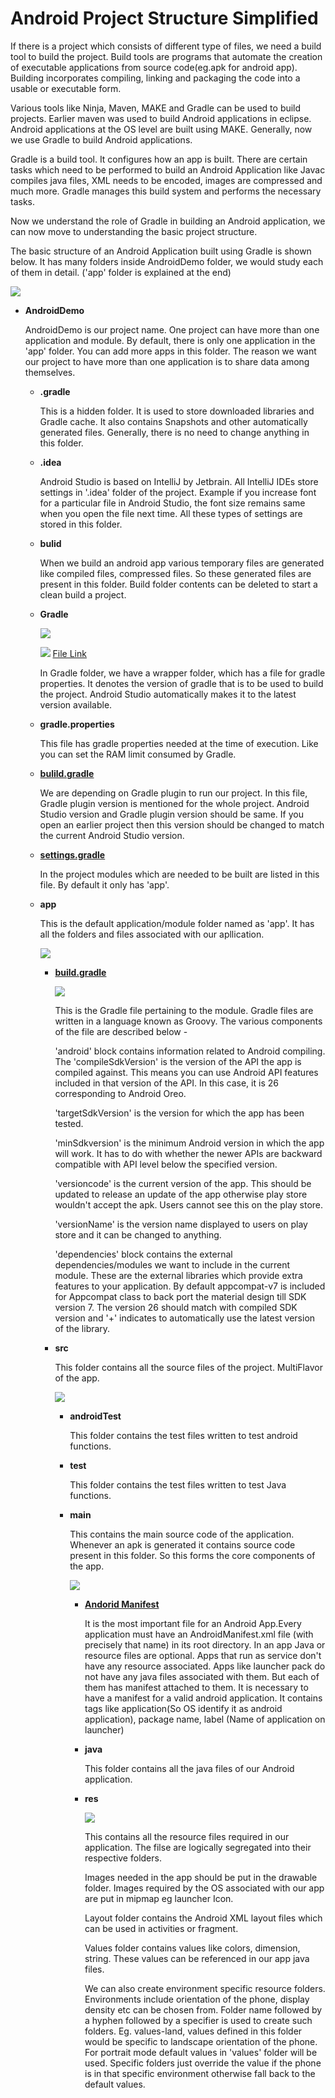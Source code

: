 
# Android Project Structure Simplified

If there is a project which consists of different type of files, we need a build tool to build the project. Build tools are programs that automate the creation of executable applications from source code(eg.apk for android app). Building incorporates compiling, linking and packaging the code into a usable or executable form.

Various tools like Ninja, Maven, MAKE and Gradle can be used to build projects. Earlier maven was used to build Android applications in eclipse. Android applications at the OS level are built using MAKE. Generally, now we use Gradle to build Android applications.

Gradle is a build tool. It configures how an app is built. There are certain tasks which need to be performed to build an Android Application like Javac compiles java files, XML needs to be encoded, images are compressed and much more. Gradle manages this build system and performs the necessary tasks.    

Now we understand the role of Gradle in building an Android application, we can now move to understanding the basic project structure.

The basic structure of an Android Application built using Gradle is shown below. It has many folders inside AndroidDemo folder, we would study each of them in detail. ('app' folder is explained at the end)

![](images/projStructure.png)

* **AndroidDemo**

    AndroidDemo is our project name. One project can have more than one application and module. By default, there is only one application in the 'app' folder. You can add more apps in this folder. The reason we want our project to have more than one application is to share data among themselves.

    * **.gradle**

      This is a hidden folder. It is used to store downloaded libraries and Gradle cache. It also contains Snapshots and other automatically generated files. Generally, there is no need to change anything in this folder.

    * **.idea**

      Android Studio is based on IntelliJ by Jetbrain. All IntelliJ IDEs store settings in '.idea' folder of the project. Example if you increase font for a particular file in Android Studio, the font size remains same when you open the file next time. All these types of settings are stored in this folder.

    * **bulid**

      When we build an android app various temporary files are generated like compiled files, compressed files. So these generated files are present in this folder. Build folder contents can be deleted to start a clean build a project.

    * **Gradle**

      ![](images/gradle.png)

      ![](images/gradleWrapper.png)
      [File Link](./AndroidDemo/gradle/wrapper/gradle-wrapper.properties)

      In Gradle folder, we have a wrapper folder, which has a file for gradle properties. It denotes the version of gradle that is to be used to build the project. Android Studio automatically makes it to the latest version available.

    * **gradle.properties**

      This file has gradle properties needed at the time of execution. Like you can set the RAM limit consumed by Gradle.

    * **[bulild.gradle](./AndroidDemo/build.gradle)**

        We are depending on Gradle plugin to run our project. In this file, Gradle plugin version is mentioned for the whole project. Android Studio version and Gradle plugin version should be same. If you open an earlier project then this version should be changed to match the current Android Studio version.

    * **[settings.gradle](./AndroidDemo/settings.gradle)**

        In the project modules which are needed to be built are listed in this file. By default it only has 'app'.

    * **app**

        This is the default application/module folder named as 'app'. It has all the folders and files associated with our apllication.

        ![](images/app.png)

        * **[build.gradle](./AndroidDemo/app/build.gradle)**

            ![](images/appgradle.png)

            This is the Gradle file pertaining to the module. Gradle files are written in a language known as Groovy. The various components of the file are described below -

            'android' block contains information related to Android compiling. The 'compileSdkVersion' is the version of the API the app is compiled against. This means you can use Android API features included in that version of the API. In this case, it is 26 corresponding to Android Oreo.

            'targetSdkVersion' is the version for which the app has been tested.  

            'minSdkversion' is the minimum Android version in which the app will work. It has to do with whether the newer APIs are backward compatible with API level below the specified version.

            'versioncode' is the current version of the app. This should be updated to release an update of the app otherwise play store wouldn't accept the apk. Users cannot see this on the play store.

            'versionName' is the version name displayed to users on play store and it can be changed to anything.

            'dependencies' block contains the external dependencies/modules we want to include in the current module. These are the external libraries which provide extra features to your application. By default appcompat-v7 is included for Appcompat class to back port the material design till SDK version 7. The version 26 should match with compiled SDK version and '+' indicates to automatically use the latest version of the library.

        * **src**

            This folder contains all the source files of the project.  MultiFlavor of the app.

            ![](images/src.png)

            * **androidTest**

                This folder contains the test files written to test android functions.
            * **test**

                This folder contains the test files written to test Java functions.
            * **main**

                This contains the main source code of the application. Whenever an apk is generated it contains source code present in this folder. So this forms the core components of the app.

                ![](images/main.png)

                * **[Andorid Manifest](./AndroidDemo/app/src/main/AndroidManifest.xml)**

                    It is the most important file for an Android App.Every application must have an AndroidManifest.xml file (with precisely that name) in its root directory. In an app Java or resource files are optional. Apps that run as service don't have any resource associated. Apps like launcher pack do not have any java files associated with them. But each of them has manifest attached to them.
                    It is necessary to have a manifest for a valid android application.
                    It contains tags like application(So OS identify it as android application), package name, label (Name of application on launcher)

                * **java**

                    This folder contains all the java files of our Android application.

                * **res**

                    ![](images/res.png)

                    This contains all the resource files required in our application. The filse are logically segregated into their respective folders.

                    Images needed in the app should be put in the drawable folder.
                    Images required by the OS associated with our app are put in mipmap eg launcher Icon.

                    Layout folder contains the Android XML layout files which can be used in activities or fragment.

                    Values folder contains values like colors, dimension, string. These values can be referenced in our app java files.

                    We can also create environment specific resource folders. Environments include orientation of the phone, display density etc can be chosen from.
                    Folder name followed by a hyphen followed by a specifier is used to create such folders.
                    Eg. values-land, values defined in this folder would be specific to landscape orientation of the phone. For portrait mode default values in 'values' folder will be used.
                    Specific folders just override the value if the phone is in that specific environment otherwise fall back to the default values.
